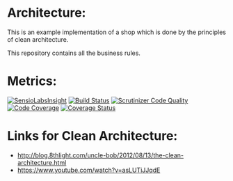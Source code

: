 Architecture:
===

This is an example implementation of a shop which is done by the principles of clean architecture.

This repository contains all the business rules.

Metrics:
===

[![SensioLabsInsight](https://insight.sensiolabs.com/projects/7c338ac7-3ba5-48fb-94ac-79365b45f684/big.png)](https://insight.sensiolabs.com/projects/7c338ac7-3ba5-48fb-94ac-79365b45f684) [![Build Status](https://travis-ci.org/cbergau/clean_architecture_shop_application.svg?branch=master)](https://travis-ci.org/cbergau/clean_architecture_shop_application) [![Scrutinizer Code Quality](https://scrutinizer-ci.com/g/cbergau/clean_architecture_shop_application/badges/quality-score.png?b=master)](https://scrutinizer-ci.com/g/cbergau/clean_architecture_shop_application/?branch=master) [![Code Coverage](https://scrutinizer-ci.com/g/cbergau/clean_architecture_shop_application/badges/coverage.png?b=master)](https://scrutinizer-ci.com/g/cbergau/clean_architecture_shop_application/?branch=master) [![Coverage Status](https://coveralls.io/repos/github/cbergau/clean_architecture_shop_application/badge.svg?branch=master)](https://coveralls.io/github/cbergau/clean_architecture_shop_application?branch=master)

Links for Clean Architecture:
=============================

 - http://blog.8thlight.com/uncle-bob/2012/08/13/the-clean-architecture.html
 - https://www.youtube.com/watch?v=asLUTiJJqdE
